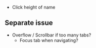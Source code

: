 - Click height of name

## Separate issue
- Overflow / Scrollbar if too many tabs?
    - Focus tab when navigating?
